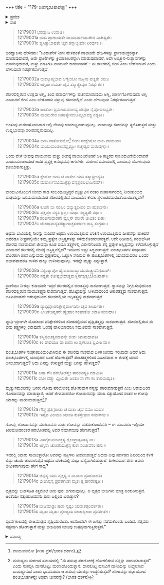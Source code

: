 +++
title = "179: ಜೀವಸ್ಯರೂಪಾಪೇಕ್ಷಃ"
+++

<details><summary>ಪ್ರವೇಶ</summary>


।।   ಓಂ ಓಂ ನಮೋ ನಾರಾಯಣಾಯ।।   ಶ್ರೀ ವೇದವ್ಯಾಸಾಯ ನಮಃ ।।

ಶ್ರೀ ಕೃಷ್ಣದ್ವೈಪಾಯನ ವೇದವ್ಯಾಸ ವಿರಚಿತ  

**ಶ್ರೀ ಮಹಾಭಾರತ**

**ಶಾಂತಿ ಪರ್ವ**

**ಮೋಕ್ಷಧರ್ಮ ಪರ್ವ**

**ಅಧ್ಯಾಯ 179**


</details>

<details><summary>ಸಾರ</summary>

ಭರದ್ವಾಜನು ಜೀವದ ಅಸ್ತಿತ್ವದ ಕುರಿತಾದ ತನ್ನ ಸಂದೇಹಗಳನ್ನು ಯುಕ್ತಿಗಳಿಂದ ಪ್ರತಿಪಾದಿಸಿದುದು (1-15).


</details>


> 12179001 ಭರದ್ವಾಜ ಉವಾಚ।  
12179001a ಯದಿ ಪ್ರಾಣಾಯತೇ ವಾಯುರ್ವಾಯುರೇವ ವಿಚೇಷ್ಟತೇ।  
12179001c ಶ್ವಸಿತ್ಯಾಭಾಷತೇ ಚೈವ ತಸ್ಮಾಜ್ಜೀವೋ ನಿರರ್ಥಕಃ।।

ಭರದ್ವಾಜನು ಹೇಳಿದನು: “ಒಂದುವೇಳೆ ನೀನು ಹೇಳಿದಂತೆ ವಾಯುವೇ ದೇಹಿಗಳನ್ನು ಪ್ರಾಣಯುಕ್ತರನ್ನಾಗಿ ಮಾಡುವುದಾದರೆ, ಅದೇ ಪ್ರಾಣಿಗಳನ್ನು ಕ್ರಿಯಾಶೀಲರನ್ನಾಗಿ ಮಾಡುವುದಾದರೆ, ಅದೇ ಉಚ್ಛ್ವಾಸ-ನಿಃಶ್ವಾಸಗಳನ್ನು ಮಾಡುವುದಾದರೆ, ಮತ್ತು ಮಾತಿಗೂ ವಾಯುವೇ ಕಾರಣವಾದರೆ – ಈ ಶರೀರದಲ್ಲಿ ಜೀವ ಎಂಬ ಬೇರೊಂದಿದೆ ಎಂದು ಹೇಳುವುದೇ ನಿರರ್ಥಕವಾಗುತ್ತದೆ.

> 12179002a ಯದ್ಯೂಷ್ಮಭಾವ ಆಗ್ನೇಯೋ ವಹ್ನಿನಾ ಪಚ್ಯತೇ ಯದಿ।  
12179002c ಅಗ್ನಿರ್ಜರಯತೇ ಚೈವ ತಸ್ಮಾಜ್ಜೀವೋ ನಿರರ್ಥಕಃ।।

ಶರೀರದಲ್ಲಿರುವ ಉಷ್ಣವು ಅಗ್ನಿ, ತಿಂದ ಪದಾರ್ಥಗಳನ್ನು ಪಚನಮಾಡುವುದು ಅಗ್ನಿ, ಜೀರ್ಣಗೊಳಿಸುವುದು ಅಗ್ನಿ ಎಂದಾದರೆ ಜೀವ ಎಂಬ ಬೇರೊಂದು ವಸ್ತುವು ಶರೀರದಲ್ಲಿದೆ ಎಂದು ಹೇಳುವುದು ನಿರರ್ಥಕವಾಗುತ್ತದೆ.

> 12179003a ಜಂತೋಃ ಪ್ರಮೀಯಮಾಣಸ್ಯ ಜೀವೋ ನೈವೋಪಲಭ್ಯತೇ।  
12179003c ವಾಯುರೇವ ಜಹಾತ್ಯೇನಮೂಷ್ಮಭಾವಶ್ಚ ನಶ್ಯತಿ।।

ಜಂತುವು ಮರಣಹೊಂದಿದಾಗ ಅಲ್ಲಿ ಜೀವವು ಉಪಲಭ್ಯವಾಗುವುದಿಲ್ಲ. ವಾಯುವೂ ಶರೀರವನ್ನು ತ್ಯಜಿಸಿರುತ್ತದೆ ಮತ್ತು ಉಷ್ಣಭಾವವೂ ಶರೀರದಲ್ಲಿರುವುದಿಲ್ಲ.

> 12179004a ಯದಿ ವಾತೋಪಮೋ[^1] ಜೀವಃ ಸಂಶ್ಲೇಷೋ ಯದಿ ವಾಯುನಾ।  
12179004c ವಾಯುಮಂಡಲವದ್ದೃಶ್ಯೋ ಗಚ್ಚೇತ್ಸಹ ಮರುದ್ಗಣೈಃ।।

ಒಂದು ವೇಳೆ ಜೀವವು ವಾಯುಸಮ ಮತ್ತು ಜೀವಕ್ಕೆ ವಾಯುವಿನೊಡನೆ ಅತಿ ಹತ್ತಿರದ ಸಂಬಂಧವಿದೆಯೆಂದಾದರೆ ವಾಯುಮಂಡಲದಂತೆ ಅದರ ಪ್ರತ್ಯಕ್ಷ ಅನುಭವವು ಆಗಬೇಕು. ಮರಣದ ಸಮಯದಲ್ಲಿ ವಾಯುವು ಹೋಗುವುದು ಕಾಣಬೇಕಾಗುತ್ತಿತ್ತು.

> 12179005a ಶ್ಲೇಷೋ ಯದಿ ಚ ವಾತೇನ ಯದಿ ತಸ್ಮಾತ್ಪ್ರಣಶ್ಯತಿ।  
12179005c ಮಹಾರ್ಣವವಿಮುಕ್ತತ್ವಾದನ್ಯತ್ಸಲಿಲಭಾಜನಮ್।।

ವಾಯುವಿನೊಂದಿಗೆ ಜೀವದ ಗಾಢ ಸಂಬಂಧವಿದ್ದಿದ್ದರೆ ಮೃತ್ಯುವಿನ ನಂತರ ಮಹಾಸಾಗರದಲ್ಲಿ ನೀರುತುಂಬಿದ ಪಾತ್ರೆಯನ್ನು ಬರಿದುಮಾಡುವಂತೆ ಶರೀರದಲ್ಲಿರುವ ವಾಯುವಿನ ಕೇವಲ ಸ್ಥಳಾಂತರವಾಯಿತೆಂದಾಯಿತಲ್ಲವೇ?

> 12179006a ಕೂಪೇ ವಾ ಸಲಿಲಂ ದದ್ಯಾತ್ಪ್ರದೀಪಂ ವಾ ಹುತಾಶನೇ।  
12179006c ಪ್ರಕ್ಷಿಪ್ತಂ ನಶ್ಯತಿ ಕ್ಷಿಪ್ರಂ ಯಥಾ ನಶ್ಯತ್ಯಸೌ ತಥಾ।।  
12179007a ಪಂಚಸಾಧಾರಣೇ ಹ್ಯಸ್ಮಿನ್ ಶರೀರೇ ಜೀವಿತಂ ಕುತಃ।  
12179007c ಯೇಷಾಮನ್ಯತರತ್ಯಾಗಾಚ್ಚತುರ್ಣಾಂ ನಾಸ್ತಿ ಸಂಗ್ರಹಃ।।

ಅಥವಾ ಬಾವಿಯಲ್ಲಿ ನೀರನ್ನು ಸುರಿದರೆ ಅಥವಾ ಉರಿಯುತ್ತಿರುವ ಬೆಂಕಿಗೆ ಉರಿಯುತ್ತಿರುವ ದೀಪವನ್ನು ಹಾಕಿದರೆ ಅವೆರಡೂ ಶೀಘ್ರದಲ್ಲಿಯೇ ತಮ್ಮ ಪ್ರತ್ಯೇಕ ಅಸ್ತಿತ್ವಗಳನ್ನು ಕಳೆದುಕೊಂಡುಬಿಡುತ್ತವೆ. ಅದೇ ರೀತಿಯಲ್ಲಿ ಪಂಚಭೌತಿಕ ಶರೀರವು ನಾಶವಾದಾಗ ಜೀವವೂ ಕೂಡ ಐದೂ ತತ್ತ್ವಗಳಲ್ಲಿ ವಿಲೀನಗೊಂಡು ತನ್ನ ಪ್ರತ್ಯೇಕ ಅಸ್ತಿತ್ವವನ್ನು ಕಳೆದುಕೊಳ್ಳುತ್ತದೆ ಎಂದಾದರೆ ಶರೀರದಲ್ಲಿ ಜೀವಕ್ಕೆ ಅಸ್ತಿತ್ವವೆಲ್ಲಿದೆ? ಇದರಿಂದ ಇಷ್ಟು ಸಿದ್ಧವಾಗುತ್ತದೆ: ಪಂಚಭೂತಗಳ ಸಂಘಾತದ ಹೊರತಾಗಿ ಜೀವ ಎನ್ನುವುದು ಪ್ರತ್ಯೇಕವಲ್ಲ. ಒಟ್ಟಾಗಿ ಸೇರಿರುವ ಈ ಪಂಚಭೂತಗಳಲ್ಲಿ ಯಾವುದಾದರೂ ಒಂದರ ಅಭಾವವಾದರೂ ಉಳಿದ ನಾಲ್ಕು ಉಳಿಯುವುದಿಲ್ಲ. ಇದನ್ನೇ ಮೃತ್ಯು ಎನ್ನುತ್ತಾರೆ.

> 12179008a ನಶ್ಯಂತ್ಯಾಪೋ ಹ್ಯನಾಹಾರಾದ್ವಾಯುರುಚ್ಚ್ವಾಸನಿಗ್ರಹಾತ್।  
12179008c ನಶ್ಯತೇ ಕೋಷ್ಠಭೇದಾತ್ಖಮಗ್ನಿರ್ನಶ್ಯತ್ಯಭೋಜನಾತ್।।

ಪ್ರಾಣಿಯು ನೀರನ್ನು ಕುಡಿಯದೇ ಇದ್ದರೆ ಶರೀರದಲ್ಲಿನ ಜಲತತ್ತ್ವವು ನಾಶವಾಗುತ್ತದೆ. ಶ್ವಾಸವನ್ನು ನಿಗ್ರಹಿಸುವುದರಿಂದ ಶರೀರದಲ್ಲಿರುವ ವಾಯುತತ್ತ್ವವು ನಾಶವಾಗುತ್ತದೆ. ಹೊಟ್ಟೆಯನ್ನು ಸೀಳುವುದರಿಂದ ಆಕಾಶತತ್ತ್ವವು ನಾಶವಾಗುತ್ತದೆ. ಊಟಮಾಡದೇ ಇರುವುದರಿಂದ ಶರೀರದಲ್ಲಿಯ ಅಗ್ನಿತತ್ತ್ವವು ನಾಶವಾಗುತ್ತದೆ.

> 12179009a ವ್ಯಾಧಿವ್ರಣಪರಿಕ್ಲೇಶೈರ್ಮೇದಿನೀ ಚೈವ ಶೀರ್ಯತೇ।  
12179009c ಪೀಡಿತೇಽನ್ಯತರೇ ಹ್ಯೇಷಾಂ ಸಂಘಾತೋ ಯಾತಿ ಪಂಚಧಾ।।

ವ್ಯಾಧಿ-ವ್ರಣಗಳೇ ಮೊದಲಾದ ಪರಿಕ್ಲೇಶಗಳಿಂದ ಶರೀರದಲ್ಲಿರುವ ಪೃಥ್ವಿತತ್ತ್ವವೂ ನಾಶವಾಗುತ್ತದೆ. ಶರೀರದಲ್ಲಿರುವ ಈ ಐದು ತತ್ತ್ವಗಳಲ್ಲಿ ಯಾವುದೇ ಒಂದಕ್ಕೆ ಹಾನಿಯಾದರೂ ಸಮೂಹವೇ ನಾಶವಾಗುತ್ತದೆ.

> 12179010a ತಸ್ಮಿನ್ಪಂಚತ್ವಮಾಪನ್ನೇ ಜೀವಃ ಕಿಮನುಧಾವತಿ।  
12179010c ಕಿಂ ವೇದಯತಿ ವಾ ಜೀವಃ ಕಿಂ ಶೃಣೋತಿ ಬ್ರವೀತಿ ವಾ।।

ಪಂಚಭೂತಗಳ ಸಂಘಾತದಿಂದುಂಟಾಗಿರುವ ಈ ಶರೀರವು ನಾಶವಾದ ಬಳಿಕ ಜೀವವು ಇರುವುದೇ ಆದರೆ ಅದು ಪಂಚಭೂತಗಳಲ್ಲಿ ಯಾವುದರ ಹಿಂದೆ ಹೋಗುತ್ತದೆ? ಪಂಚತತ್ತ್ವಗಳಿಂದ ವಿಹೀನವಾದ ಆ ಜೀವಕ್ಕೆ ಯಾವ ಅನುಭವಾಗುತ್ತದೆ? ಅದು ಏನನ್ನು ಕೇಳುತ್ತದೆ ಮತ್ತು ಏನನ್ನು ಹೇಳುತ್ತದೆ?

> 12179011a ಏಷಾ ಗೌಃ ಪರಲೋಕಸ್ಥಂ ತಾರಯಿಷ್ಯತಿ ಮಾಮಿತಿ।  
12179011c ಯೋ ದತ್ತ್ವಾ ಮ್ರಿಯತೇ ಜಂತುಃ ಸಾ ಗೌಃ ಕಂ ತಾರಯಿಷ್ಯತಿ।।

ಮೃತ್ಯುಸಮಯದಲ್ಲಿ ಜನರು ಗೋವು ಪರಲೋಕಕ್ಕೆ ಹೋಗುವಾಗ ನನ್ನನ್ನು ಪಾರುಮಾಡುತ್ತದೆ ಎಂಬ ಆಶಯದಿಂದ ಗೋದಾನವನ್ನು ಮಾಡುತ್ತಾರೆ. ಆದರೆ ಜೀವವಾದರೋ ಗೋದಾನವನ್ನು ಮಾಡಿ ಸತ್ತುಹೋದ ನಂತರ ಆ ಗೋವು ಯಾರನ್ನು ಪಾರುಮಾಡುತ್ತದೆ[^2]?

> 12179012a ಗೌಶ್ಚ ಪ್ರತಿಗ್ರಹೀತಾ ಚ ದಾತಾ ಚೈವ ಸಮಂ ಯದಾ।  
12179012c ಇಹೈವ ವಿಲಯಂ ಯಾಂತಿ ಕುತಸ್ತೇಷಾಂ ಸಮಾಗಮಃ।।

ಗೋವು, ಗೋದಾನವನ್ನು ಮಾಡಿದವನು ಮತ್ತು ಗೋವನ್ನು ಪಡೆದುಕೊಂಡವನು – ಈ ಮೂವರೂ ಇಲ್ಲಿಯೇ ತೀರಿಹೋದನಂತರ ಪರಲೋಕದಲ್ಲಿ ಅವರ ಸಮಾಗಮವು ಹೇಗಾಗುತ್ತದೆ?

> 12179013a ವಿಹಗೈರುಪಯುಕ್ತಸ್ಯ ಶೈಲಾಗ್ರಾತ್ಪತಿತಸ್ಯ ವಾ।  
12179013c ಅಗ್ನಿನಾ ಚೋಪಯುಕ್ತಸ್ಯ ಕುತಃ ಸಂಜೀವನಂ ಪುನಃ।।

ಇವರಲ್ಲಿ ಯಾರು ಸಾಯುತ್ತಾರೋ ಅವರನ್ನು ಪಕ್ಷಿಗಳು ತಿಂದುಬಿಡುತ್ತವೆ ಅಥವಾ ಅವು ಪರ್ವತದ ಶಿಖರದಿಂದ ಕೆಳಗೆ ಬಿದ್ದು ಚೂರು ಚೂರಾಗುತ್ತವೆ ಅಥವಾ ಬೆಂಕಿಯಲ್ಲಿ ಸುಟ್ಟು ಭಸ್ಮವಾಗಿಬಿಡುತ್ತಾರೆ. ಹೀಗಿರುವಾಗ ಪುನಃ ಅವರು ಜೀವಿತರಾಗುವುದು ಹೇಗೆ ಸಾಧ್ಯ?

> 12179014a ಚಿನ್ನಸ್ಯ ಯದಿ ವೃಕ್ಷಸ್ಯ ನ ಮೂಲಂ ಪ್ರತಿರೋಹತಿ।  
12179014c ಬೀಜಾನ್ಯಸ್ಯ ಪ್ರವರ್ತಂತೇ ಮೃತಃ ಕ್ವ ಪುನರೇಷ್ಯತಿ।।

ವೃಕ್ಷವನ್ನು ಬುಡಸಹಿತ ಕಿತ್ತಮೇಲೆ ಅದು ಪುನಃ ಚಿಗುರುವುದಿಲ್ಲ. ಆ ವೃಕ್ಷದ ಬೀಜಗಳು ಮಾತ್ರ ಅಂಕುರಿಸುತ್ತವೆ. ಅಂತೆಯೇ ಸತ್ತುಹೋದವನು ಪುನಃ ಎಲ್ಲಿಂದ ಬರುತ್ತಾನೆ?

> 12179015a ಬೀಜಮಾತ್ರಂ ಪುರಾ ಸೃಷ್ಟಂ ಯದೇತತ್ಪರಿವರ್ತತೇ।  
12179015c ಮೃತಾ ಮೃತಾಃ ಪ್ರಣಶ್ಯಂತಿ ಬೀಜಾದ್ಬೀಜಂ ಪ್ರವರ್ತತೇ।।

ಪೂರ್ವಕಾಲದಲ್ಲಿ ಬೀಜಮಾತ್ರದ ಸೃಷ್ಟಿಯಾಯಿತು. ಅದರಿಂದಲೇ ಈ ಜಗತ್ತು ನಡೆದುಕೊಂಡು ಬಂದಿದೆ. ಸತ್ತವರು ನಷ್ಟವಾಗಿ ಹೋಗುತ್ತಾರೆ ಮತ್ತು ಬೀಜದಿಂದ ಬೀಜವು ಉತ್ಪನ್ನವಾಗುತ್ತಿರುತ್ತದೆ.”

<details><summary>ಸಮಾಪ್ತಿ</summary>

ಇತಿ ಶ್ರೀಮಹಾಭಾರತೇ ಶಾಂತಿಪರ್ವಣಿ ಮೋಕ್ಷಧರ್ಮಪರ್ವಣಿ ಜೀವಸ್ಯರೂಪಾಪೇಕ್ಷೇ ಏಕೋನಾಶೀತ್ಯಧಿಕಶತಮೋಽಧ್ಯಾಯಃ।।  
ಇದು ಶ್ರೀಮಹಾಭಾರತದಲ್ಲಿ ಶಾಂತಿಪರ್ವದಲ್ಲಿ ಮೋಕ್ಷಧರ್ಮಪರ್ವದಲ್ಲಿ ಜೀವಸ್ಯರೂಪಾಪೇಕ್ಷ ಎನ್ನುವ ನೂರಾಎಪ್ಪತ್ತೊಂಭತ್ತನೇ ಅಧ್ಯಾಯವು.

</details>

[^1]: ವಾಯುಮಯೋ (ಗೀತಾ ಪ್ರೆಸ್/ಭಾರತ ದರ್ಶನ).

[^2]: ಮನುಷ್ಯನು ಮರಣದ ಸಮಯದಲ್ಲಿ “ಈ ಹಸುವು ಪರಲೋಕಕ್ಕೆ ಹೋಗಲಿರುವ ನನ್ನನ್ನು ಪಾರುಮಾಡುತ್ತದೆ” ಎಂದು ಸಂಕಲ್ಪಿಸಿ ದಾನಕೊಟ್ಟು ಮರಣಹೊಂದುತ್ತಾನೆ. ದಾನಕೊಟ್ಟ ಹಸುವಿಗೆ ದಾನಿಯನ್ನು ಉದ್ಧರಿಸುವ ಸಾಮರ್ಥ್ಯವಿದೆ ಎಂದು ಭಾವಿಸಿದರೂ ಆ ಹಸುವು ಯಾರನ್ನು ಉದ್ಧರಿಸುತ್ತದೆ? ಶರೀರವನ್ನು ಬಿಟ್ಟುಹೋದ ಪಂಚಭೂತಗಳನ್ನೇ ಅಥವಾ ಜೀವನನ್ನೇ? (ಭಾರತ ದರ್ಶನ)

